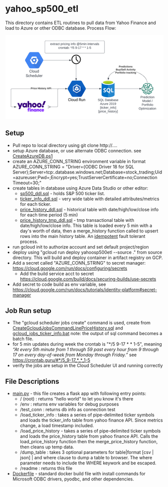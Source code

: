 # yahoo_sp500_etl
This directory contains ETL routines to pull data from Yahoo Finance and load to Azure or other ODBC database. Process Flow:

![ETL](../images/ETL.png)

## Setup
- Pull repo to local directory using git clone http://....
- setup Azure database, or use alternate ODBC connection. see [CreateAzureDB.ps1](CreateAzureDB.ps1)
- create an AZURE_CONN_STRING environment variable in format AZURE_CONN_STRING = "Driver={ODBC Driver 18 for SQL Server};Server=tcp:<yourservername>.database.windows.net;Database=stock_trading;Uid=azureuser;Pwd=<yourpw>;Encrypt=yes;TrustServerCertificate=no;Connection Timeout=30;"
- create tables in database using Azure Data Studio or other editor:
  - [sp500_ddl.sql](sp500_ddl.sql) - holds S&P 500 ticker list.
  - [ticker_info_ddl.sql](ticker_info_ddl.sql) - very wide table with detailed attributes/metrics for each ticker.
  - [price_history_ddl.sql](price_history_ddl.sql) - historical table with date/high/low/close info for each time period (5 min)
  - [price_history_tmp_ddl.sql](price_history_tmp_ddl.sql) - tmp transactional table with date/high/low/close info. This table is loaded every 5 min with a day's worth of data, then a merge_history function called to upsert rows into the main history table. An [idempotent](https://en.wikipedia.org/wiki/Idempotence) fault tolerant process.
- run gcloud init to authorize account and set default project/region
- deploy using "gcloud run deploy yahoosp500etl --source ." from source directory. This will build and deploy container in artifact registry on GCP.
- Add a secret called "AZURE_CONN_STRING" to secret manager: https://cloud.google.com/run/docs/configuring/secrets
  - Add the build service acct to secret https://cloud.google.com/build/docs/securing-builds/use-secrets
- Add secret to code build as env variable, see https://cloud.google.com/run/docs/tutorials/identity-platform#secret-manager

## Job Run setup
- The "gcloud scheduler jobs create" command is used, create from [CreateGcloudJobsCommandLinePriceHistory.sql](CreateGcloudJobsCommandLinePriceHistory.sql) and [gcloud_jobs_ticker_info.bat](gcloud_jobs_ticker_info.bat) note: the output of sql command becomes a batch file.
-  for 5 min updates during week the crontab is "\*/5 9-17 * * 1-5", meaning 
*“At every 5th minute from 1 through 59 past every hour from 9 through 17 on every day-of-week from Monday through Friday.”* see https://crontab.guru/#*/5_9-17_*_*_1-5
- verify the jobs are setup in the Cloud Scheduler UI and running correctly

## File Descriptions
- [main.py](main.py) - this file creates a flask app with following entry points:
  - / (root) : returns "hello world" to let you know it's there
  - /env : returns env variables for debug purposes
  - /test_conn : returns db info as connection test
  - /load_ticker_info : takes a series of pipe-delimited ticker symbols and loads the ticker_info table from yahoo finance API. Since metrics change, a load timestamp included.
  - /load_price_history - takes a series of pipe-delimited ticker symbols and loads the price_history table from yahoo finance API. Calls the load_price_history function then the merge_price_history function, then cleans up temp data.
  - /dump_table : takes 3 optional parameters for table|format [csv | json] | and where clause to dump a table to browser. The where parameter needs to include the WHERE keywork and be escaped.
  - /readme : returns this file
- [Dockerfile](Dockerfile) - standard docker build file with install commands for Microsoft ODBC drivers, pyodbc, and other dependencies.
